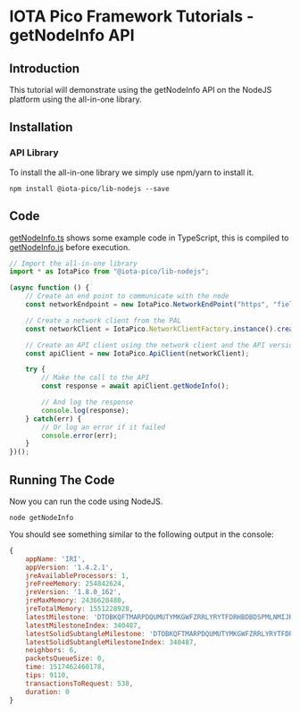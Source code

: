 # IOTA Pico Framework Tutorials - getNodeInfo API

## Introduction

This tutorial will demonstrate using the getNodeInfo API on the NodeJS platform using the all-in-one library.

## Installation

### API Library

To install the all-in-one library we simply use npm/yarn to install it.

```shell
npm install @iota-pico/lib-nodejs --save
```

## Code

[getNodeInfo.ts](./getNodeInfo.ts) shows some example code in TypeScript, this is compiled to [getNodeInfo.js](./getNodeInfo.js) before execution.

```typescript
// Import the all-in-one library
import * as IotaPico from "@iota-pico/lib-nodejs";

(async function () {
    // Create an end point to communicate with the node
    const networkEndpoint = new IotaPico.NetworkEndPoint("https", "field.carriota.com", 443);

    // Create a network client from the PAL
    const networkClient = IotaPico.NetworkClientFactory.instance().create("default", networkEndpoint);

    // Create an API client using the network client and the API version
    const apiClient = new IotaPico.ApiClient(networkClient);

    try {
        // Make the call to the API
        const response = await apiClient.getNodeInfo();

        // And log the response
        console.log(response);
    } catch(err) {
        // Or log an error if it failed
        console.error(err);
    }
})();
```

## Running The Code

Now you can run the code using NodeJS.

```shell
node getNodeInfo
```
You should see something similar to the following output in the console:

```js
{ 
    appName: 'IRI',
    appVersion: '1.4.2.1',
    jreAvailableProcessors: 1,
    jreFreeMemory: 254842624,
    jreVersion: '1.8.0_162',
    jreMaxMemory: 2436628480,
    jreTotalMemory: 1551228928,
    latestMilestone: 'DTOBKQFTMARPDQUMUTYMKGWFZRRLYRYTFDRHBDBDSPMLNMIJRUBMQBLSFINR9DEXFW9EESMAIN9AZ9999',
    latestMilestoneIndex: 340487,
    latestSolidSubtangleMilestone: 'DTOBKQFTMARPDQUMUTYMKGWFZRRLYRYTFDRHBDBDSPMLNMIJRUBMQBLSFINR9DEXFW9EESMAIN9AZ9999',
    latestSolidSubtangleMilestoneIndex: 340487,
    neighbors: 6,
    packetsQueueSize: 0,
    time: 1517462460178,
    tips: 9110,
    transactionsToRequest: 538,
    duration: 0
}
```

